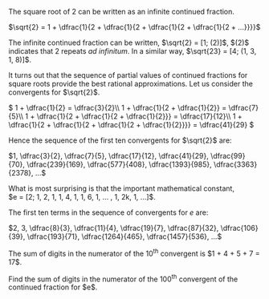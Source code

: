 <p>The square root of 2 can be written as an infinite continued fraction.</p>
<p>$\sqrt{2} = 1 + \dfrac{1}{2 + \dfrac{1}{2 + \dfrac{1}{2 + \dfrac{1}{2 + ...}}}}$</p>
<p>The infinite continued fraction can be written, $\sqrt{2} = [1; (2)]$, $(2)$ indicates that 2 repeats <i>ad infinitum</i>. In a similar way, $\sqrt{23} = [4; (1, 3, 1, 8)]$.</p>
<p>It turns out that the sequence of partial values of continued fractions for square roots provide the best rational approximations. Let us consider the convergents for $\sqrt{2}$.</p>
<p>$
1 + \dfrac{1}{2} = \dfrac{3}{2}\\
1 + \dfrac{1}{2 + \dfrac{1}{2}} = \dfrac{7}{5}\\
1 + \dfrac{1}{2 + \dfrac{1}{2 + \dfrac{1}{2}}} = \dfrac{17}{12}\\
1 + \dfrac{1}{2 + \dfrac{1}{2 + \dfrac{1}{2 + \dfrac{1}{2}}}} = \dfrac{41}{29}
$</p>
<p>Hence the sequence of the first ten convergents for $\sqrt{2}$ are:</p>
<p>$1, \dfrac{3}{2}, \dfrac{7}{5}, \dfrac{17}{12}, \dfrac{41}{29}, \dfrac{99}{70}, \dfrac{239}{169}, \dfrac{577}{408}, \dfrac{1393}{985}, \dfrac{3363}{2378}, ...$</p>
<p>What is most surprising is that the important mathematical constant,<br />$e = [2; 1, 2, 1, 1, 4, 1, 1, 6, 1, ... , 1, 2k, 1, ...]$.</p>
<p>The first ten terms in the sequence of convergents for <i>e</i> are:</p>
<p>$2, 3, \dfrac{8}{3}, \dfrac{11}{4}, \dfrac{19}{7}, \dfrac{87}{32}, \dfrac{106}{39}, \dfrac{193}{71}, \dfrac{1264}{465}, \dfrac{1457}{536}, ...$</p>
<p>The sum of digits in the numerator of the 10<sup>th</sup> convergent is $1 + 4 + 5 + 7 = 17$.</p>
<p>Find the sum of digits in the numerator of the 100<sup>th</sup> convergent of the continued fraction for $e$.</p>
